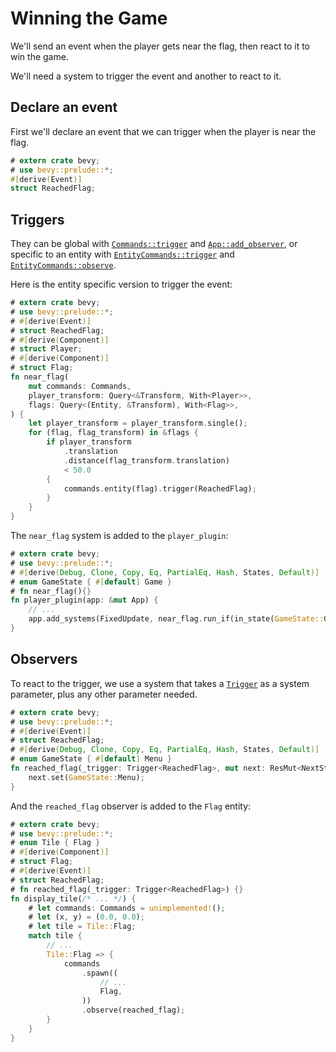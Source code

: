 # Winning the Game

We'll send an event when the player gets near the flag, then react to it to win the game.

We'll need a system to trigger the event and another to react to it.

## Declare an event

First we'll declare an event that we can trigger when the player is near the flag.

```rust
# extern crate bevy;
# use bevy::prelude::*;
#[derive(Event)]
struct ReachedFlag;
```

## Triggers

They can be global with [`Commands::trigger`](https://docs.rs/bevy/0.15.0-rc.3/bevy/ecs/prelude/struct.Commands.html#method.trigger) and [`App::add_observer`](https://docs.rs/bevy/0.15.0-rc.3/bevy/app/struct.App.html#method.add_observer), or specific to an entity with [`EntityCommands::trigger`](https://docs.rs/bevy/0.15.0-rc.3/bevy/ecs/prelude/struct.EntityCommands.html#method.trigger) and [`EntityCommands::observe`](https://docs.rs/bevy/0.15.0-rc.3/bevy/ecs/prelude/struct.EntityCommands.html#method.observe).

Here is the entity specific version to trigger the event:

```rust
# extern crate bevy;
# use bevy::prelude::*;
# #[derive(Event)]
# struct ReachedFlag;
# #[derive(Component)]
# struct Player;
# #[derive(Component)]
# struct Flag;
fn near_flag(
    mut commands: Commands,
    player_transform: Query<&Transform, With<Player>>,
    flags: Query<(Entity, &Transform), With<Flag>>,
) {
    let player_transform = player_transform.single();
    for (flag, flag_transform) in &flags {
        if player_transform
            .translation
            .distance(flag_transform.translation)
            < 50.0
        {
            commands.entity(flag).trigger(ReachedFlag);
        }
    }
}
```

The `near_flag` system is added to the `player_plugin`:

```rust
# extern crate bevy;
# use bevy::prelude::*;
# #[derive(Debug, Clone, Copy, Eq, PartialEq, Hash, States, Default)]
# enum GameState { #[default] Game }
# fn near_flag(){}
fn player_plugin(app: &mut App) {
    // ...
    app.add_systems(FixedUpdate, near_flag.run_if(in_state(GameState::Game)));
}
```

## Observers

To react to the trigger, we use a system that takes a [`Trigger`](https://docs.rs/bevy/0.15.0-rc.3/bevy/ecs/observer/struct.Trigger.html) as a system parameter, plus any other parameter needed.

```rust
# extern crate bevy;
# use bevy::prelude::*;
# #[derive(Event)]
# struct ReachedFlag;
# #[derive(Debug, Clone, Copy, Eq, PartialEq, Hash, States, Default)]
# enum GameState { #[default] Menu }
fn reached_flag(_trigger: Trigger<ReachedFlag>, mut next: ResMut<NextState<GameState>>) {
    next.set(GameState::Menu);
}
```

And the `reached_flag` observer is added to the `Flag` entity:

```rust
# extern crate bevy;
# use bevy::prelude::*;
# enum Tile { Flag }
# #[derive(Component)]
# struct Flag;
# #[derive(Event)]
# struct ReachedFlag;
# fn reached_flag(_trigger: Trigger<ReachedFlag>) {}
fn display_tile(/* ... */) {
    # let commands: Commands = unimplemented!();
    # let (x, y) = (0.0, 0.0);
    # let tile = Tile::Flag;
    match tile {
        // ...
        Tile::Flag => {
            commands
                .spawn((
                    // ...
                    Flag,
                ))
                .observe(reached_flag);
        }
    }
}
```
